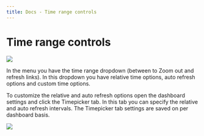 ```yaml
---
title: Docs - Time range controls
---
```

# Time range controls


![](docs/time_range_controls.png)

In the menu you have the time range dropdown (between to Zoom out and refresh links).
In this dropdown you have relative time options, auto refresh options and custom time options.

To customize the relative and auto refresh options open the dashboard settings and click the Timepicker tab.
In this tab you can specify the relative and auto refresh intervals. The Timepicker tab settings are saved
on per dashboard basis.

![](docs/timepicker_editor.png)
